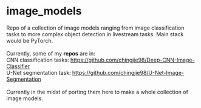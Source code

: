 # image_models
 Repo of a collection of image models ranging from image classification tasks to more complex object detection in livestream tasks. Main stack would be PyTorch. 
<br><br>
Currently, some of my <strong>repos</strong> are in:<br>
CNN classification tasks: https://github.com/chingjie98/Deep-CNN-Image-Classifier<br>
U-Net segmentation task: https://github.com/chingjie98/U-Net-Image-Segmentation
<br><br>
Currently in the midst of porting them here to make a whole collection of image models.
